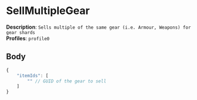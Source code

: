 # SellMultipleGear

**Description**: `Sells multiple of the same gear (i.e. Armour, Weapons) for gear shards` \
**Profiles**: `profile0`

## Body

```js
{
    "itemIds": [
        "" // GUID of the gear to sell
    ]
}
```
